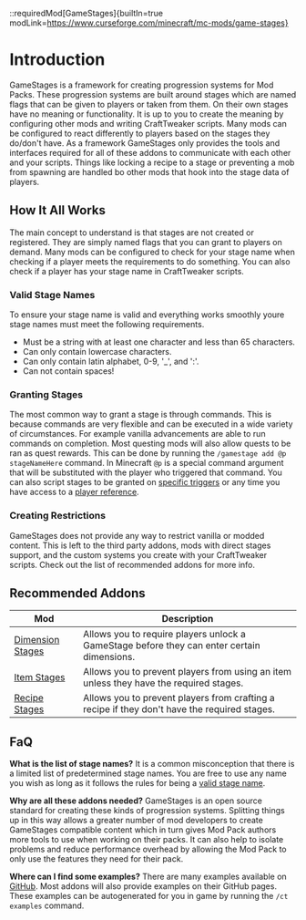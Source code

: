 ::requiredMod[GameStages]{builtIn=true modLink=https://www.curseforge.com/minecraft/mc-mods/game-stages}

# Introduction
GameStages is a framework for creating progression systems for Mod Packs. These progression systems are built around stages which are named flags that can be given to players or taken from them. On their own stages have no meaning or functionality. It is up to you to create the meaning by configuring other mods and writing CraftTweaker scripts. Many mods can be configured to react differently to players based on the stages they do/don't have. As a framework GameStages only provides the tools and interfaces required for all of these addons to communicate with each other and your scripts. Things like locking a recipe to a stage or preventing a mob from spawning are handled bo other mods that hook into the stage data of players.

## How It All Works
The main concept to understand is that stages are not created or registered. They are simply named flags that you can grant to players on demand. Many mods can be configured to check for your stage name when checking if a player meets the requirements to do something. You can also check if a player has your stage name in CraftTweaker scripts.

### Valid Stage Names
To ensure your stage name is valid and everything works smoothly youre stage names must meet the following requirements.
- Must be a string with at least one character and less than 65 characters.
- Can only contain lowercase characters.
- Can only contain latin alphabet, 0-9, '_', and ':'.
- Can not contain spaces!

### Granting Stages
The most common way to grant a stage is through commands. This is because commands are very flexible and can be executed in a wide variety of circumstances. For example vanilla advancements are able to run commands on completion. Most questing mods will also allow quests to be ran as quest rewards. This can be done by running the `/gamestage add @p stageNameHere` command. In Minecraft `@p` is a special command argument that will be substituted with the player who triggered that command. You can also script stages to be granted on [specific triggers](https://docs.blamejared.com/1.16/en/mods/GameStages/StageHelper) or any time you have access to a [player reference](https://docs.blamejared.com/1.16/en/mods/GameStages/PlayerStages).

### Creating Restrictions
GameStages does not provide any way to restrict vanilla or modded content. This is left to the third party addons, mods with direct stages support, and the custom systems you create with your CraftTweaker scripts. Check out the list of recommended addons for more info.

## Recommended Addons
| Mod                                                                               | Description                                                                                  |
|-----------------------------------------------------------------------------------|----------------------------------------------------------------------------------------------|
| [Dimension Stages](https://www.curseforge.com/minecraft/mc-mods/dimension-stages) | Allows you to require players unlock a GameStage before they can enter certain dimensions.   |
| [Item Stages](https://www.curseforge.com/minecraft/mc-mods/item-stages)           | Allows you to prevent players from using an item unless they have the required stages.       |
| [Recipe Stages](https://www.curseforge.com/minecraft/mc-mods/recipe-stages)       | Allows you to prevent players from crafting a recipe if they don't have the required stages. |

## FaQ

**What is the list of stage names?**
It is a common misconception that there is a limited list of predetermined stage names. You are free to use any name you wish as long as it follows the rules for being a [valid stage name](https://docs.blamejared.com/1.16/en/mods/GameStages/Introduction#valid-stage-names).

**Why are all these addons needed?**
GameStages is an open source standard for creating these kinds of progression systems. Splitting things up in this way allows a greater number of mod developers to create GameStages compatible content which in turn gives Mod Pack authors more tools to use when working on their packs. It can also help to isolate problems and reduce performance overhead by allowing the Mod Pack to only use the features they need for their pack. 

**Where can I find some examples?**
There are many examples available on [GitHub](https://github.com/Darkhax-Minecraft/Game-Stages/tree/1.16.5/src/main/resources/data/gamestages/scripts/gamestages). Most addons will also provide examples on their GitHub pages. These examples can be autogenerated for you in game by running the `/ct examples` command. 
